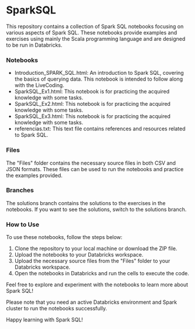 # SparkSQL

This repository contains a collection of Spark SQL notebooks focusing on various aspects of Spark SQL. These notebooks provide examples and exercises using mainly the Scala programming language and are designed to be run in Databricks.

### Notebooks

- Introduction_SPARK_SQL.html: An introduction to Spark SQL, covering the basics of querying data. This notebook is intended to follow along with the LiveCoding.
- SparkSQL_Ex1.html: This notebook is for practicing the acquired knowledge with some tasks.
- SparkSQL_Ex2.html: This notebook is for practicing the acquired knowledge with some tasks.
- SparkSQL_Ex3.html: This notebook is for practicing the acquired knowledge with some tasks.
- referencias.txt: This text file contains references and resources related to Spark SQL.

### Files

The "Files" folder contains the necessary source files in both CSV and JSON formats. These files can be used to run the notebooks and practice the examples provided.


### Branches

The solutions branch contains the solutions to the exercises in the notebooks. If you want to see the solutions, switch to the solutions branch.


### How to Use

To use these notebooks, follow the steps below:

1. Clone the repository to your local machine or download the ZIP file.
2. Upload the notebooks to your Databricks workspace.
3. Upload the necessary source files from the "Files" folder to your Databricks workspace.
4. Open the notebooks in Databricks and run the cells to execute the code.

Feel free to explore and experiment with the notebooks to learn more about Spark SQL!

Please note that you need an active Databricks environment and Spark cluster to run the notebooks successfully.


Happy learning with Spark SQL!
